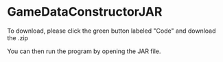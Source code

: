 # GameDataConstructorJAR

To download, please click the green button labeled "Code" and download the .zip

You can then run the program by opening the JAR file.
